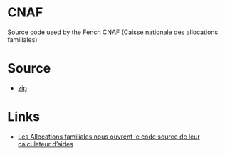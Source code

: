 # CNAF
Source code used by the Fench CNAF (Caisse nationale des allocations familiales)

# Source

- [zip](https://cdn2.nextinpact.com/medias/code-source-cnaf.zip)

# Links

- [Les Allocations familiales nous ouvrent le code source de leur calculateur d’aides](https://www.nextinpact.com/news/106298-les-allocations-familales-nous-ouvrent-code-source-leur-calculateur-daides.htm)

